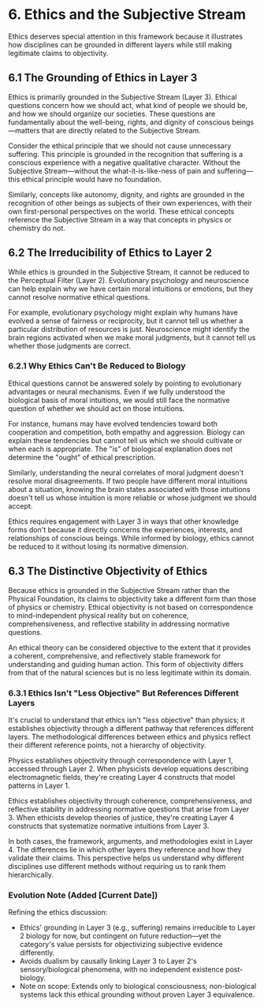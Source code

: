 # 6. Ethics and the Subjective Stream
Ethics deserves special attention in this framework because it illustrates how disciplines can be grounded in different layers while still making legitimate claims to objectivity.
## 6.1 The Grounding of Ethics in Layer 3
Ethics is primarily grounded in the Subjective Stream (Layer 3). Ethical questions concern how we should act, what kind of people we should be, and how we should organize our societies. These questions are fundamentally about the well-being, rights, and dignity of conscious beings—matters that are directly related to the Subjective Stream.

Consider the ethical principle that we should not cause unnecessary suffering. This principle is grounded in the recognition that suffering is a conscious experience with a negative qualitative character. Without the Subjective Stream—without the what-it-is-like-ness of pain and suffering—this ethical principle would have no foundation.

Similarly, concepts like autonomy, dignity, and rights are grounded in the recognition of other beings as subjects of their own experiences, with their own first-personal perspectives on the world. These ethical concepts reference the Subjective Stream in a way that concepts in physics or chemistry do not.
## 6.2 The Irreducibility of Ethics to Layer 2
While ethics is grounded in the Subjective Stream, it cannot be reduced to the Perceptual Filter (Layer 2). Evolutionary psychology and neuroscience can help explain why we have certain moral intuitions or emotions, but they cannot resolve normative ethical questions.

For example, evolutionary psychology might explain why humans have evolved a sense of fairness or reciprocity, but it cannot tell us whether a particular distribution of resources is just. Neuroscience might identify the brain regions activated when we make moral judgments, but it cannot tell us whether those judgments are correct.
### 6.2.1 Why Ethics Can't Be Reduced to Biology
Ethical questions cannot be answered solely by pointing to evolutionary advantages or neural mechanisms. Even if we fully understood the biological basis of moral intuitions, we would still face the normative question of whether we should act on those intuitions.

For instance, humans may have evolved tendencies toward both cooperation and competition, both empathy and aggression. Biology can explain these tendencies but cannot tell us which we should cultivate or when each is appropriate. The "is" of biological explanation does not determine the "ought" of ethical prescription.

Similarly, understanding the neural correlates of moral judgment doesn't resolve moral disagreements. If two people have different moral intuitions about a situation, knowing the brain states associated with those intuitions doesn't tell us whose intuition is more reliable or whose judgment we should accept.

Ethics requires engagement with Layer 3 in ways that other knowledge forms don't because it directly concerns the experiences, interests, and relationships of conscious beings. While informed by biology, ethics cannot be reduced to it without losing its normative dimension.
## 6.3 The Distinctive Objectivity of Ethics
Because ethics is grounded in the Subjective Stream rather than the Physical Foundation, its claims to objectivity take a different form than those of physics or chemistry. Ethical objectivity is not based on correspondence to mind-independent physical reality but on coherence, comprehensiveness, and reflective stability in addressing normative questions.

An ethical theory can be considered objective to the extent that it provides a coherent, comprehensive, and reflectively stable framework for understanding and guiding human action. This form of objectivity differs from that of the natural sciences but is no less legitimate within its domain.
### 6.3.1 Ethics Isn't "Less Objective" But References Different Layers
It's crucial to understand that ethics isn't "less objective" than physics; it establishes objectivity through a different pathway that references different layers. The methodological differences between ethics and physics reflect their different reference points, not a hierarchy of objectivity.

Physics establishes objectivity through correspondence with Layer 1, accessed through Layer 2. When physicists develop equations describing electromagnetic fields, they're creating Layer 4 constructs that model patterns in Layer 1.

Ethics establishes objectivity through coherence, comprehensiveness, and reflective stability in addressing normative questions that arise from Layer 3. When ethicists develop theories of justice, they're creating Layer 4 constructs that systematize normative intuitions from Layer 3.

In both cases, the framework, arguments, and methodologies exist in Layer 4. The differences lie in which other layers they reference and how they validate their claims. This perspective helps us understand why different disciplines use different methods without requiring us to rank them hierarchically. 

### Evolution Note (Added [Current Date])
Refining the ethics discussion:
- Ethics' grounding in Layer 3 (e.g., suffering) remains irreducible to Layer 2 biology for now, but contingent on future reduction—yet the category's value persists for objectivizing subjective evidence differently.
- Avoids dualism by causally linking Layer 3 to Layer 2's sensory/biological phenomena, with no independent existence post-biology.
- Note on scope: Extends only to biological consciousness; non-biological systems lack this ethical grounding without proven Layer 3 equivalence. 